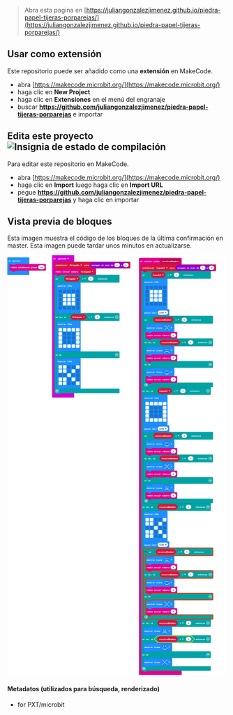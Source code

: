 
> Abra esta pagina en [https://juliangonzalezjimenez.github.io/piedra-papel-tijeras-porparejas/](https://juliangonzalezjimenez.github.io/piedra-papel-tijeras-porparejas/)

## Usar como extensión

Este repositorio puede ser añadido como una **extensión** en MakeCode.

* abra [https://makecode.microbit.org/](https://makecode.microbit.org/)
* haga clic en **New Project**
* haga clic en **Extensiones** en el menú del engranaje
* buscar **https://github.com/juliangonzalezjimenez/piedra-papel-tijeras-porparejas** e importar

## Edita este proyecto ![Insignia de estado de compilación](https://github.com/juliangonzalezjimenez/piedra-papel-tijeras-porparejas/workflows/MakeCode/badge.svg)

Para editar este repositorio en MakeCode.

* abra [https://makecode.microbit.org/](https://makecode.microbit.org/)
* haga clic en **Import** luego haga clic en **Import URL**
* pegue **https://github.com/juliangonzalezjimenez/piedra-papel-tijeras-porparejas** y haga clic en importar

## Vista previa de bloques

Esta imagen muestra el código de los bloques de la última confirmación en master.
Esta imagen puede tardar unos minutos en actualizarse.

![Una vista renderizada de los bloques](https://github.com/juliangonzalezjimenez/piedra-papel-tijeras-porparejas/raw/master/.github/makecode/blocks.png)

#### Metadatos (utilizados para búsqueda, renderizado)

* for PXT/microbit
<script src="https://makecode.com/gh-pages-embed.js"></script><script>makeCodeRender("{{ site.makecode.home_url }}", "{{ site.github.owner_name }}/{{ site.github.repository_name }}");</script>

